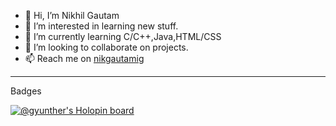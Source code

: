 - 👋 Hi, I’m Nikhil Gautam
- 👀 I’m interested in learning new stuff.
- 🌱 I’m currently learning C/C++,Java,HTML/CSS
- 💞️ I’m looking to collaborate on projects.
- 📫 Reach me on <a href="https://www.instagram.com/nikgautamig/">nikgautamig</a>

<hr>
Badges

[![@gyunther's Holopin board](https://holopin.io/api/user/board?user=gyunther)](https://holopin.io/@gyunther)
<!---
nikgautamgithub/nikgautamgithub is a ✨ special ✨ repository because its `README.md` (this file) appears on your GitHub profile.
You can click the Preview link to take a look at your changes.
--->
